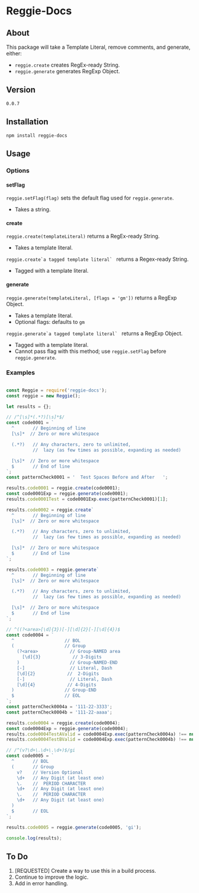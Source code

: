 
# Reggie-Docs

## About

This package will take a Template Literal, remove comments, and generate, either:

* `reggie.create` creates RegEx-ready String.
* `reggie.generate` generates RegExp Object.

## Version

`0.0.7`

## Installation

`npm install reggie-docs`

## Usage

### Options

#### setFlag

`reggie.setFlag(flag)` sets the default flag used for `reggie.generate`.

* Takes a string.

#### create

`reggie.create(templateLiteral)` returns a RegEx-ready String.

* Takes a template literal.

``reggie.create`a tagged template literal` `` returns a Regex-ready String.

* Tagged with a template literal.

#### generate

`reggie.generate(templateLiteral, [flags = 'gm'])` returns a RegExp Object.

* Takes a template literal.
* Optional flags: defaults to `gm`

``reggie.generate`a tagged template literal` `` returns a RegExp Object.

* Tagged with a template literal.
* Cannot pass flag with this method; use `reggie.setFlag` before `reggie.generate`.

### Examples

```javascript

const Reggie = require('reggie-docs');
const reggie = new Reggie();

let results = {};

// /^[\s]*(.*?)[\s]*$/
const code0001 = `
  ^       // Beginning of line
  [\s]*  // Zero or more whitespace

  (.*?)   // Any characters, zero to unlimited,
          //  lazy (as few times as possible, expanding as needed)

  [\s]*  // Zero or more whitespace
  $       // End of line
`;
const patternCheck0001 = '  Test Spaces Before and After   ';

results.code0001 = reggie.create(code0001);
const code0001Exp = reggie.generate(code0001);
results.code0001Test = code0001Exp.exec(patternCheck0001)[1];

results.code0002 = reggie.create`
  ^       // Beginning of line
  [\s]*  // Zero or more whitespace

  (.*?)   // Any characters, zero to unlimited,
          //  lazy (as few times as possible, expanding as needed)

  [\s]*  // Zero or more whitespace
  $       // End of line
`;

results.code0003 = reggie.generate`
  ^       // Beginning of line
  [\s]*  // Zero or more whitespace

  (.*?)   // Any characters, zero to unlimited,
          //  lazy (as few times as possible, expanding as needed)

  [\s]*  // Zero or more whitespace
  $       // End of line
`;

// ^((?<area>[\d]{3})[-][\d]{2}[-][\d]{4})$
const code0004 = `
  ^                   // BOL
  (                   // Group
    (?<area>            // Group-NAMED area
      [\d]{3}            // 3-Digits
    )                   // Group-NAMED-END
    [-]                 // Literal, Dash
    [\d]{2}            //  2-Digits
    [-]                 // Literal, Dash
    [\d]{4}            // 4-Digits
  )                   // Group-END
  $                   // EOL
`;
const patternCheck0004a = '111-22-3333';
const patternCheck0004b = '111-22-aaaa';

results.code0004 = reggie.create(code0004);
const code0004Exp = reggie.generate(code0004);
results.code0004TestAValid = code0004Exp.exec(patternCheck0004a) !== null;
results.code0004TestBValid = code0004Exp.exec(patternCheck0004b) !== null;

// /^(v?\d+\.\d+\.\d+)$/gi
const code0005 = `
  ^       // BOL
  (       // Group
    v?    // Version Optional
    \d+   // Any Digit (at least one)
    \.    //  PERIOD CHARACTER
    \d+   // Any Digit (at least one)
    \.    //  PERIOD CHARACTER
    \d+   // Any Digit (at least one)
  )
  $       // EOL
`;

results.code0005 = reggie.generate(code0005, 'gi');

console.log(results);
```

## To Do

1. [REQUESTED] Create a way to use this in a build process.
2. Continue to improve the logic.
3. Add in error handling.
